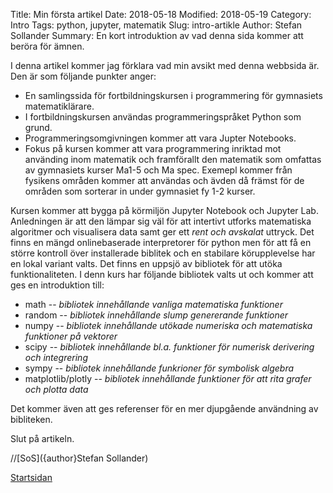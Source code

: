 Title: Min första artikel
Date: 2018-05-18
Modified: 2018-05-19
Category: Intro
Tags: python, jupyter, matematik
Slug: intro-artikle
Author: Stefan Sollander
Summary: En kort introduktion av vad denna sida kommer att beröra för ämnen.

I denna artikel kommer jag förklara vad min avsikt med denna webbsida är.
Den är som följande punkter anger:

 - En samlingssida för fortbildningskursen i programmering för gymnasiets matematiklärare.
 - I fortbildningskursen användas programmeringspråket Python som grund. 
 - Programmeringsomgivningen kommer att vara Jupter Notebooks.
 - Fokus på kursen kommer att vara programmering inriktad mot använding inom matematik och framförallt den matematik som omfattas av gymnasiets kurser Ma1-5 och Ma spec. Exemepl kommer från fysikens områden kommer att användas och ävden då främst för de områden som sorterar in under gymnasiet fy 1-2 kurser.

Kursen kommer att bygga på körmiljön Jupyter Notebook och Jupyter Lab. Anledningen är att den lämpar sig väl för att intertivt utforks matematiska algoritmer och visualisera data samt ger ett *rent och avskalat* uttryck. Det finns en mängd onlinebaserade interpretorer för python men för att få en större kontroll över installerade biblitek och en stabilare körupplevelse har en lokal variant valts. Det finns en uppsjö av bibliotek för att utöka funktionaliteten. I denn kurs har följande bibliotek valts ut och kommer att ges en introduktion till:

 - math -- *bibliotek innehållande vanliga matematiska funktioner*
 - random -- *bibliotek innehållande slump genererande funktioner*
 - numpy -- *bibliotek innehållande utökade numeriska och matematiska funktioner på vektorer*
 - scipy -- *bibliotek innehållande bl.a. funktioner för numerisk derivering och integrering*
 - sympy -- *bibliotek innehållande funkrioner för symbolisk algebra*
 - matplotlib/plotly -- *bibliotek innehållande funktioner för att rita grafer och plotta data*

Det kommer även att ges referenser för en mer djupgående användning av bibliteken.

Slut på artikeln.

//[SoS]({author}Stefan Sollander)

[Startsidan]({index}Startsidan)
